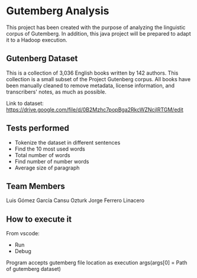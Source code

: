 # Gutemberg Analysis

This project has been created with the purpose of analyzing the linguistic corpus of Gutemberg. In addition, this java project will be prepared to adapt it to a Hadoop execution.

## Gutenberg Dataset

This is a collection of 3,036 English books written by 142 authors. This collection is a small subset of the Project Gutenberg corpus. All books have been manually cleaned to remove metadata, license information, and transcribers' notes, as much as possible.

Link to dataset: https://drive.google.com/file/d/0B2Mzhc7popBga2RkcWZNcjlRTGM/edit

## Tests performed

-   Tokenize the dataset in different sentences
-   Find the 10 most used words
-   Total number of words
-   Find number of number words
-   Average size of paragraph

## Team Members

Luis Gómez García
Cansu Ozturk
Jorge Ferrero Linacero

## How to execute it

From vscode:

-   Run
-   Debug

Program accepts gutemberg file location as execution args(args[0] = Path of gutemberg dataset)
